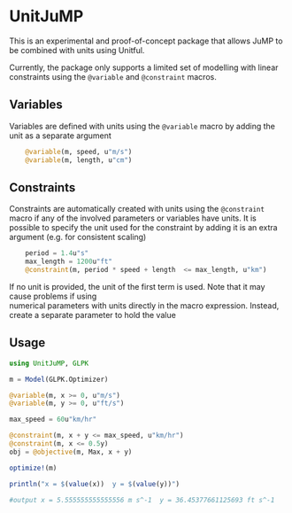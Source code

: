 # UnitJuMP

This is an experimental and proof-of-concept package that allows JuMP to be combined with units using Unitful.

Currently, the package only supports a limited set of modelling with linear constraints using the ```@variable``` and ```@constraint``` macros.

## Variables

Variables are defined with units using the ```@variable``` macro by adding the unit as a separate
argument
```julia
    @variable(m, speed, u"m/s")
    @variable(m, length, u"cm")
```

## Constraints

Constraints are automatically created with units using the  ```@constraint``` macro if any of the involved parameters or variables have units. It is possible to specify the unit used for the constraint by adding it is an extra argument (e.g. for consistent scaling)
```julia
    period = 1.4u"s"
    max_length = 1200u"ft"
    @constraint(m, period * speed + length  <= max_length, u"km")
```
If no unit is provided, the unit of the first term is used. Note that it may cause problems if using  
numerical parameters with units directly in the macro expression. Instead, create a separate parameter to hold the value


## Usage

```julia
using UnitJuMP, GLPK

m = Model(GLPK.Optimizer)

@variable(m, x >= 0, u"m/s")
@variable(m, y >= 0, u"ft/s")

max_speed = 60u"km/hr"

@constraint(m, x + y <= max_speed, u"km/hr")
@constraint(m, x <= 0.5y)
obj = @objective(m, Max, x + y)

optimize!(m)

println("x = $(value(x))  y = $(value(y))")

#output x = 5.555555555555556 m s^-1  y = 36.45377661125693 ft s^-1
```